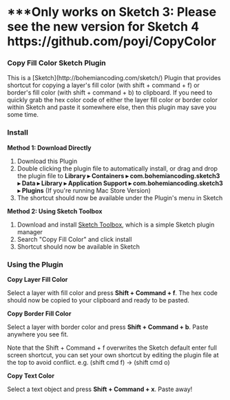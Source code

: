 <h1>***Only works on Sketch 3: Please see the new version for Sketch 4 https://github.com/poyi/CopyColor</h1>

<h3>Copy Fill Color Sketch Plugin</h3>
This is a [Sketch](http://bohemiancoding.com/sketch/) Plugin that provides shortcut for copying a layer's fill color (with shift + command + f) or border's fill color (with shift + command + b) to clipboard. If you need to quickly grab the hex color code of either the layer fill color or border color within Sketch and paste it somewhere else, then this plugin may save you some time.

<h3>Install</h3>

<b>Method 1: Download Directly</b>

1. Download this Plugin
2. Double clicking the plugin file to automatically install, or drag and drop the plugin file to <b>Library ▸ Containers ▸ com.bohemiancoding.sketch3 ▸ Data ▸ Library ▸ Application Support ▸ com.bohemiancoding.sketch3 ▸ Plugins</b> (If you're running Mac Store Version)
3. The shortcut should now be available under the Plugin's menu in Sketch

<b>Method 2: Using Sketch Toolbox</b>

1. Download and install [Sketch Toolbox](http://sketchtoolbox.com/), which is a simple Sketch plugin manager
2. Search "Copy Fill Color" and click install
3. Shortcut should now be available in Sketch

<h3>Using the Plugin</h3>

<b>Copy Layer Fill Color</b>

Select a layer with fill color and press <b>Shift + Command + f</b>. The hex code should now be copied to your clipboard and ready to be pasted.

<b>Copy Border Fill Color</b>

Select a layer with border color and press <b>Shift + Command + b</b>. Paste anywhere you see fit.

Note that the Shift + Command + f overwrites the Sketch default enter full screen shortcut, you can set your own shortcut by editing the plugin file at the top to avoid conflict. e.g. (shift cmd f) -> (shift cmd o)

<b>Copy Text Color</b>

Select a text object and press <b>Shift + Command + x</b>. Paste away!
